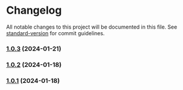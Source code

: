 # Changelog

All notable changes to this project will be documented in this file. See [standard-version](https://github.com/conventional-changelog/standard-version) for commit guidelines.

### [1.0.3](https://github.com/expr-solver/json-light/compare/v1.0.2...v1.0.3) (2024-01-21)

### [1.0.2](https://github.com/expr-solver/json-light/compare/v1.0.1...v1.0.2) (2024-01-18)

### [1.0.1](https://github.com/expr-solver/json-light/compare/v1.0.0...v1.0.1) (2024-01-18)
